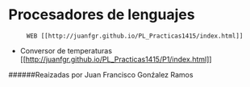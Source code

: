Procesadores de lenguajes
============
         WEB [[http://juanfgr.github.io/PL_Practicas1415/index.html]]

- Conversor de temperaturas   [[http://juanfgr.github.io/PL_Practicas1415/P1/index.html]]

######Reaizadas por Juan Francisco Gonźalez Ramos
